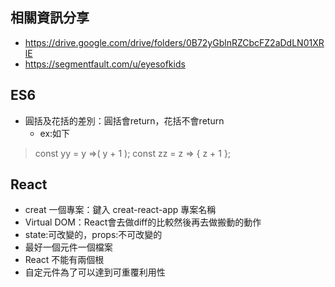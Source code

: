 ## 相關資訊分享
- https://drive.google.com/drive/folders/0B72yGblnRZCbcFZ2aDdLN01XRlE
- https://segmentfault.com/u/eyesofkids

## ES6
* 圓括及花括的差別：圓括會return，花括不會return
	- ex:如下
> const yy = y =>(
> 	y + 1
> );
> const zz = z => {
> 	z + 1
> };

## React
- creat 一個專案：鍵入 creat-react-app 專案名稱
- Virtual DOM：React會去做diff的比較然後再去做搬動的動作
- state:可改變的，props:不可改變的
- 最好一個元件一個檔案
- React 不能有兩個根
- 自定元件為了可以達到可重覆利用性

